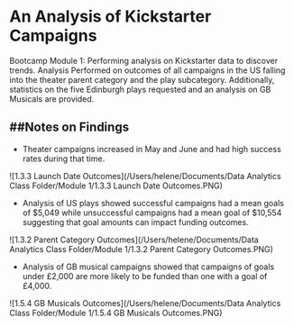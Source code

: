 # An Analysis of Kickstarter Campaigns
Bootcamp Module 1: Performing analysis on Kickstarter data to discover trends.
Analysis Performed on outcomes of all campaigns in the US falling into the theater parent category and the play subcategory.
Additionally, statistics on the five Edinburgh plays requested and an analysis on GB Musicals are provided.

##Notes on Findings
---
* Theater campaigns increased in May and June and had high success rates during that time.

![1.3.3 Launch Date Outcomes](/Users/helene/Documents/Data Analytics Class Folder/Module 1/1.3.3 Launch Date Outcomes.PNG)

* Analysis of US plays showed successful campaigns had a mean goals of $5,049 while unsuccessful campaigns had a mean goal of $10,554 suggesting that goal amounts can impact funding outcomes.

![1.3.2 Parent Category Outcomes](/Users/helene/Documents/Data Analytics Class Folder/Module 1/1.3.2 Parent Category Outcomes.PNG)

* Analysis of GB musical campaigns showed that campaigns of goals under £2,000 are more likely to be funded than one with a goal of £4,000.

![1.5.4 GB Musicals Outcomes](/Users/helene/Documents/Data Analytics Class Folder/Module 1/1.5.4 GB Musicals Outcomes.PNG)
